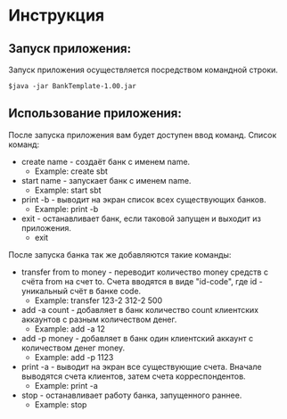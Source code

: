 Инструкция
============

Запуск приложения:
------------------------
Запуск приложения осуществляется посредством командной строки.
```
$java -jar BankTemplate-1.00.jar
```

Использование приложения:
------------------------

После запуска приложения вам будет доступен ввод команд.
Список команд:
  - create name - создаёт банк с именем name.
    - Example: create sbt
  - start name - запускает банк с именем name.
    - Example: start sbt
  - print -b - выводит на экран список всех существующих банков.
    - Example: print -b
  - exit - останавливает банк, если таковой запущен и выходит из приложения.
    - exit
    
После запуска банка так же добавляются такие команды:
  - transfer from to money - переводит количество money средств с счёта from на счет to. Счета вводятся в виде "id-code", где id - уникальный счёт в банке code.
    - Example: transfer 123-2 312-2 500
  - add -a count - добавляет в банк количество count клиентских аккаунтов с разным количеством денег.
    - Example: add -a 12
  - add -p money - добавляет в банк один клиентский аккаунт с количеством денег money.
    - Example: add -p 1123
  - print -a - выводит на экран все существующие счета. Вначале выводятся счета клиентов, затем счета корреспондентов.
    - Example: print -a
  - stop - останавливает работу банка, запущенного раннее.
    - Example: stop

